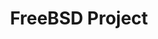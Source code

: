 ---
description: 'FreeBSD is an open source operating system descended from the Unix developed
  at the University of California, Berkeley that became an open source project in
  1993 with several hundred active committers from across the globe. Today, FreeBSD
  provides a copy-free modern operating system that is up-to-date and scalable, offers
  high-performance, security, and advanced networking. It is used for personal workstations,
  Internet servers, embedded devices, routers, and firewalls. The FreeBSD packages
  collection includes popular software like: Apache web server, GNOME, KDE, X.org,
  Python, Firefox and over 33,000 software suites. The FreeBSD community is comprised
  of a global community of end users, developers and companies large and small working
  together to further the OS.'
layout: stand
logo: stands/freebsd_project/logo.png
new_this_year: 'Since our last visit to FOSDEM, the FreeBSD Project has made strides
  in a number of areas.  The Project made the transition to git making it easier for
  folks to contribute. Great improvements were made in the graphics stack, as well
  as, to browser and video conferencing capabilities to allow for support on most
  any contemporary laptop. There is now better ARM64 support for servers and embedded
  devices like Raspberry Pi. The Project switched to a new OpenZFS upstream that supports
  FreeBSD and Linux. The removal of obsolete GPL components has been completed along
  with many network stack improvements. Finally, there is a lot of new online content
  to help folks get started and ask questions about FreeBSD including: FreeBSD Office
  Hours, FreeBSD Fridays, and several developers have hosted twitch live streaming
  sessions.'
showcase: "Visit the FreeBSD Stand to chat with FreeBSD Developers and other community\
  \ members. The stand is a great place to learn more about the latest developments\
  \ within the Project, find out how to get started with FreeBSD and get your most\
  \ challenging questions answered. If you or your organization are looking to connect\
  \ with other FreeBSD fans, folks in the stand can help. There\u2019s a reason why\
  \ companies like Netflix use FreeBSD. Take a minute to find out more about the stability\
  \ and security of FreeBSD."
themes:
- Community advocacy
title: FreeBSD Project
website: https://www.freebsd.org/
---